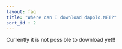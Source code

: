 ```yaml
---
layout: faq
title: "Where can I download dapplo.NET?"
sort_id : 2
---
```

Currently it is not possible to download yet!!